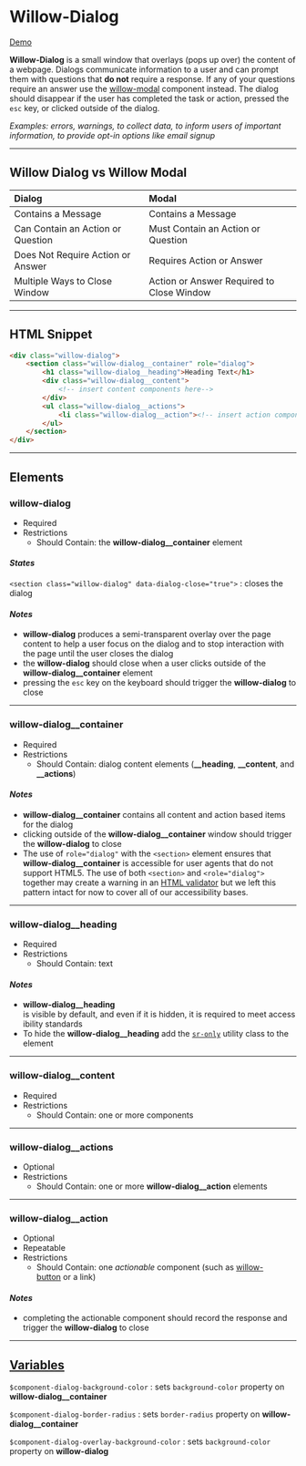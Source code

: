 # **Willow-Dialog**

[Demo](https://unumux.github.io/willow-testing-site/components/dialog.html)

**Willow-Dialog** is a small window that overlays (pops up over) the content of a webpage. Dialogs communicate information to a user and can prompt them with questions that **do not** require a response. If any of your questions require an answer use the [willow-modal](../modal) component instead. The dialog should disappear if the user has completed the task or action, pressed the `esc` key, or clicked outside of the dialog.

_Examples: errors, warnings, to collect data, to inform users of important information, to provide opt-in options like email signup_

---

## Willow Dialog vs Willow Modal

|           Dialog                  |      |               Modal                       |
|:----------------------------------|:----:|:------------------------------------------|
|         Contains a Message        |      |     Contains a Message                    |
| Can Contain an Action or Question |      |   Must Contain an Action or Question      |
|Does Not Require Action or Answer  |      |     Requires Action or Answer             |
|    Multiple Ways to Close Window  |      | Action or Answer Required to Close Window |

---

## HTML Snippet

```html
<div class="willow-dialog">
    <section class="willow-dialog__container" role="dialog">
        <h1 class="willow-dialog__heading">Heading Text</h1>
        <div class="willow-dialog__content">
            <!-- insert content components here-->
        </div>
        <ul class="willow-dialog__actions">
            <li class="willow-dialog__action"><!-- insert action component here --></li>
        </ul>
    </section>
</div>
```

---

## Elements

### willow-dialog

- Required
- Restrictions
  - Should Contain: the **willow-dialog__container** element

#### _States_

`<section class="willow-dialog" data-dialog-close="true">` : closes the dialog

#### _Notes_

- **willow-dialog** produces a semi-transparent overlay over the page content to help a user focus on the dialog and to stop interaction with the page until the user closes the dialog
- the **willow-dialog** should close when a user clicks outside of the **willow-dialog__container** element
- pressing the `esc` key on the keyboard should trigger the **willow-dialog** to close

---

### willow-dialog__container

- Required
- Restrictions
  - Should Contain: dialog content elements (**__heading**, **__content**, and **__actions**)

#### _Notes_

- **willow-dialog__container** contains all content and action based items for the dialog
- clicking outside of the **willow-dialog__container** window should trigger the **willow-dialog** to close
- The use of `role="dialog"` with the `<section>` element ensures that **willow-dialog__container** is accessible for user agents that do not support HTML5. The use of both `<section>` and `<role="dialog">` together may create a warning in an [HTML validator](https://validator.w3.org/) but we left this pattern intact for now to cover all of our accessibility bases.

---

### willow-dialog__heading

- Required
- Restrictions
  - Should Contain: text

#### _Notes_

- **willow-dialog__heading** is visible by default, and even if it is hidden, it is required to meet accessibility standards
- To hide the **willow-dialog__heading** add the [`sr-only`](../../utilities.md) utility class to the element

---

### willow-dialog__content

- Required
- Restrictions
  - Should Contain: one or more components

---

### willow-dialog__actions

- Optional
- Restrictions
  - Should Contain: one or more **willow-dialog__action** elements

---

### willow-dialog__action

- Optional
- Repeatable
- Restrictions
  - Should Contain: one _actionable_ component (such as [willow-button](../button) or a link)

#### _Notes_

- completing the actionable component should record the response and trigger the **willow-dialog** to close

---

## [Variables](./styles/_default-variables.scss)

`$component-dialog-background-color` : sets `background-color` property on **willow-dialog__container**

`$component-dialog-border-radius` : sets `border-radius` property on **willow-dialog__container**

`$component-dialog-overlay-background-color` : sets `background-color` property on **willow-dialog**
